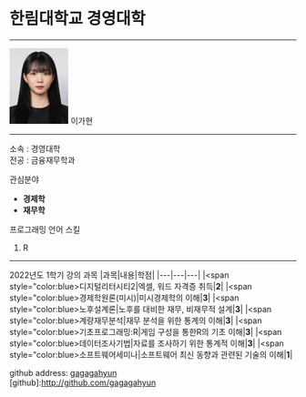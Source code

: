 # 한림대학교 경영대학
---
<img src=lgh.jpg height=133 widht=261>
이가현

---

소속 : 경영대학   
전공 : 금융재무학과   

관심분야   
* **경제학**   
* **재무학**

프로그래밍 언어 스킬   
1. R

-------------------------

2022년도 1학기 강의 과목
|과목|내용|학점|
|---|---|---|
|<span style="color:blue>디지털리터시티2|엑셀, 워드 자격증 취득|**2**|
|<span style="color:blue>경제학원론(미시)|미시경제학의 이해|**3**|
|<span style="color:blue>노후설계론|노후를 대비한 재무, 비재무적 설계|**3**|
|<span style="color:blue>계량재무분석|재무 분석을 위한 통계의 이해|**3**|
|<span style="color:blue>기초프로그래밍:R|게임 구성을 통한R의 기초 이해|**3**|
|<span style="color:blue>데이터조사기법|자료를 조사하기 위한 통계적 이해|**3**|
|<span style="color:blue>소프트웨어세미나|소프트웨어 최신 동향과 관련된 기술의 이해|**1**|


github address: [gagagahyun](github)   
[github]:http://github.com/gagagahyun
